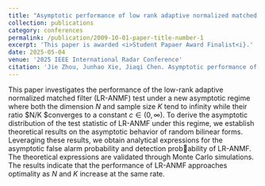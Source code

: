 ```yaml
---
title: "Asymptotic performance of low rank adaptive normalized matched filter test under large dimensional regime"
collection: publications
category: conferences
permalink: /publication/2009-10-01-paper-title-number-1
excerpt: 'This paper is awarded <i>Student Papaer Award Finalist<i}.'
date: 2025-05-04
venue: '2025 IEEE International Radar Conference'
citation: 'Jie Zhou, Junhao Xie, Jiaqi Chen. Asymptotic performance of low rank adaptive normalized matched filter test under large dimensional regime. <i>2025 IEEE International Radar Conference</i>, Paper No. 1571099367, May 5-9, Atlanta, USA.'
---
```

This paper investigates the performance of the low-rank adaptive normalized matched filter (LR-ANMF) test under a new asymptotic regime where both the dimension $N$ and sample size $K$ tend to infinity while their ratio $N/K $converges to a constant $c\in(0, \infty)$. To derive the asymptotic distribution of
the test statistic of LR-ANMF under this regime, we establish theoretical results on the asymptotic behavior of random bilinear forms. Leveraging these results, we obtain analytical expressions for the asymptotic false alarm probability and detection probability of LR-ANMF. The theoretical expressions are validated through Monte Carlo simulations. The results indicate that the performance of LR-ANMF approaches optimality as $N$ and $K$ increase at the same rate.
